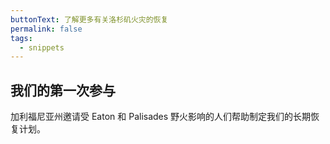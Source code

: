 ```yaml
---
buttonText: 了解更多有关洛杉矶火灾的恢复
permalink: false
tags:
  - snippets
--- 
```

## 我们的第一次参与

加利福尼亚州邀请受 Eaton 和 Palisades 野火影响的人们帮助制定我们的长期恢复计划。